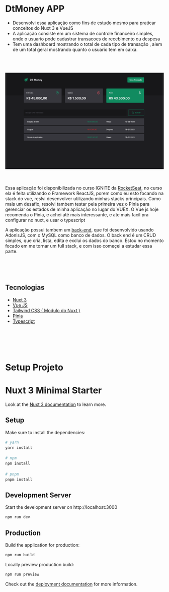 # DtMoney APP

- Desenvolvi essa aplicação como fins de estudo mesmo para praticar conceitos do Nuxt 3 e VueJS
- A aplicação consiste em um sistema de controle financeiro simples, onde o usuario pode cadastrar transacoes de recebimento ou despesa
- Tem uma dashboard mostrando o total de cada tipo de transação , alem de um total geral mostrando quanto o usuario tem em caixa.

<br>
<br>
<br>

<img src="./screen.png" />

<br>
<br>
<br>

<p>Essa aplicação foi disponibilizada no curso IGNITE da <a href="https://lp.rocketseat.com.br/ignite">RocketSeat</a>, no curso ela é feita utilizando o Framework ReactJS, porem como eu esto focando na stack do vue, reslvi desenvolver utilizando minhas stacks principais. Como mais um desafio, resolvi tambem testar pela primeira vez o Pinia para gerenciar os estados de minha aplicação no lugar do VUEX. O Vue js hoje recomenda o Pinia, e achei até mais interessante, e ate mais facil pra configurar no nuxt, e usar o typescript</p>

<p>A aplicação possui tambem um <a href="">back-end</a>, que foi desenvolvido usando AdonisJS, com o MySQL como banco de dados. O back end é um CRUD simples, que cria, lista, edita e exclui os dados do banco. Estou no momento focado em me tornar um full stack, e com isso começei a estudar essa parte.</p>

<br><br><br>

## Tecnologias
- <a href="https://nuxt.com/">Nuxt 3</a>
- <a href="https://vuejs.org/">Vue JS</a>
- <a href="https://nuxt.com/modules/tailwindcss">Tailwind CSS ( Modulo do Nuxt )</a>
- <a href="https://pinia.vuejs.org/">Pinia</a>
- <a href="https://www.typescriptlang.org/">Typescript</a>

<br>
<br>
<br>
<br>


# Setup Projeto



# Nuxt 3 Minimal Starter

Look at the [Nuxt 3 documentation](https://nuxt.com/docs/getting-started/introduction) to learn more.

## Setup

Make sure to install the dependencies:

```bash
# yarn
yarn install

# npm
npm install

# pnpm
pnpm install
```

## Development Server

Start the development server on http://localhost:3000

```bash
npm run dev
```

## Production

Build the application for production:

```bash
npm run build
```

Locally preview production build:

```bash
npm run preview
```

Check out the [deployment documentation](https://nuxt.com/docs/getting-started/deployment) for more information.
